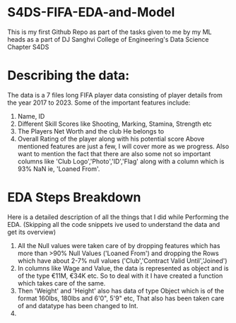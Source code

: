 # S4DS-FIFA-EDA-and-Model
This is my first Github Repo as part of the tasks given to me by my ML heads as a part of DJ Sanghvi College of Engineering's Data Science Chapter S4DS

# Describing the data:
The data is a 7 files long FIFA player data consisting of player details from the year 2017 to 2023. Some of the important features include:
1. Name, ID
2. Different Skill Scores like Shooting, Marking, Stamina, Strength etc
3. The Players Net Worth and the club He belongs to
4. Overall Rating of the player along with his potential score
Above mentioned features are just a few, I will cover more as we progress.
Also want to mention the fact that there are also some not so important columns like 'Club Logo','Photo','ID','Flag' along with a column which is 93% NaN ie, 'Loaned From'.

# EDA Steps Breakdown 
Here is a detailed description of all the things that I did while Performing the EDA. (Skipping all the code snippets ive used to understand the data and get its overview)

1. All the Null values were taken care of by dropping features which has more than >90% Null Values ('Loaned From') and dropping the Rows which have about 2-7% null values ('Club','Contract Valid Until','Joined')
2. In columns like Wage and Value, the data is represented as object and is of the type €11M, €34K etc. So to deal with it I have created a function which takes care of the same.
3. Then 'Weight' and 'Height' also has data of type Object which is of the format 160lbs, 180lbs and 6'0", 5'9" etc, That also has been taken care of and datatype has been changed to Int.
4.   

